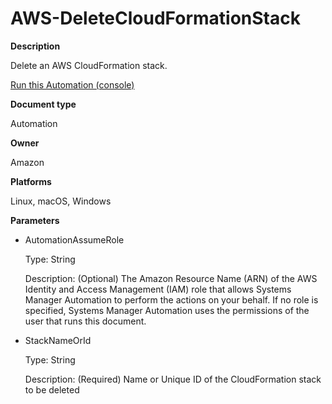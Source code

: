 # AWS\-DeleteCloudFormationStack<a name="automation-aws-deletecloudformationstack"></a>

**Description**

Delete an AWS CloudFormation stack\.

[Run this Automation \(console\)](https://console.aws.amazon.com/systems-manager/automation/execute/AWS-DeleteCloudFormationStack)

**Document type**

Automation

**Owner**

Amazon

**Platforms**

Linux, macOS, Windows

**Parameters**
+ AutomationAssumeRole

  Type: String

  Description: \(Optional\) The Amazon Resource Name \(ARN\) of the AWS Identity and Access Management \(IAM\) role that allows Systems Manager Automation to perform the actions on your behalf\. If no role is specified, Systems Manager Automation uses the permissions of the user that runs this document\.
+ StackNameOrId

  Type: String

  Description: \(Required\) Name or Unique ID of the CloudFormation stack to be deleted